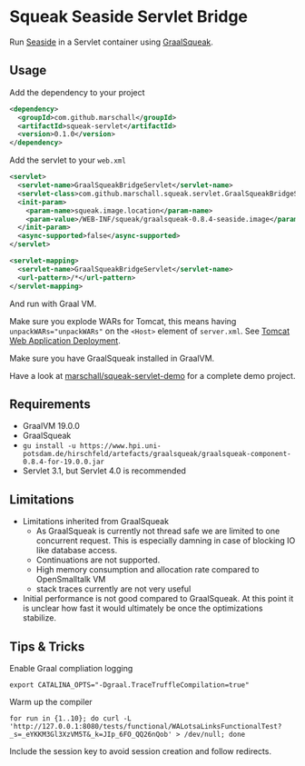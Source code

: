 Squeak Seaside Servlet Bridge
=============================

Run [Seaside](http://www.seaside.st) in a Servlet container using [GraalSqueak](https://github.com/hpi-swa/graalsqueak).


Usage
-----

Add the dependency to your project

```xml
<dependency>
  <groupId>com.github.marschall</groupId>
  <artifactId>squeak-servlet</artifactId>
  <version>0.1.0</version>
</dependency>
```

Add the servlet to your `web.xml`


```xml
<servlet>
  <servlet-name>GraalSqueakBridgeServlet</servlet-name>
  <servlet-class>com.github.marschall.squeak.servlet.GraalSqueakBridgeServlet</servlet-class>
  <init-param>
    <param-name>squeak.image.location</param-name>
    <param-value>/WEB-INF/squeak/graalsqueak-0.8.4-seaside.image</param-value>
  </init-param>
  <async-supported>false</async-supported>
</servlet>

<servlet-mapping>
  <servlet-name>GraalSqueakBridgeServlet</servlet-name>
  <url-pattern>/*</url-pattern>
</servlet-mapping>
```

And run with Graal VM.

Make sure you explode WARs for Tomcat, this means having `unpackWARs="unpackWARs"` on the `<Host>` element of `server.xml`. See [Tomcat Web Application Deployment](https://tomcat.apache.org/tomcat-9.0-doc/deployer-howto.html).

Make sure you have GraalSqueak installed in GraalVM.

Have a look at [marschall/squeak-servlet-demo](https://github.com/marschall/squeak-servlet-demo) for a complete demo project.

Requirements
------------

 * GraalVM 19.0.0
 * GraalSqueak
  * `gu install -u https://www.hpi.uni-potsdam.de/hirschfeld/artefacts/graalsqueak/graalsqueak-component-0.8.4-for-19.0.0.jar`
 * Servlet 3.1, but Servlet 4.0 is recommended

Limitations
-----------

* Limitations inherited from GraalSqueak
  * As GraalSqueak is currently not thread safe we are limited to one concurrent request. This is especially damning in case of blocking IO like database access.
  * Continuations are not supported.
  * High memory consumption and allocation rate compared to OpenSmalltalk VM
  * stack traces currently are not very useful
* Initial performance is not good compared to GraalSqueak. At this point it is unclear how fast it would ultimately be once the optimizations stabilize.

Tips & Tricks
-------------

Enable Graal compliation logging

    export CATALINA_OPTS="-Dgraal.TraceTruffleCompilation=true"

Warm up the compiler

    for run in {1..10}; do curl -L 'http://127.0.0.1:8080/tests/functional/WALotsaLinksFunctionalTest?_s=_eYKKM3Gl3XzVM5T&_k=JIp_6FO_QQ26nQob' > /dev/null; done

Include the session key to avoid session creation and follow redirects.

